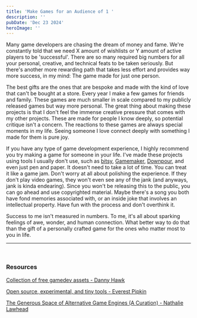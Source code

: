 ```yaml
---
title: 'Make Games for an Audience of 1 '
description: ''
pubDate: 'Dec 23 2024'
heroImage: ''
---
```


Many game developers are chasing the dream of money and fame. We're constantly told that we need X amount of wishlists or Y amount of active players to be 'successful'. There are so many required big numbers for all your personal, creative, and technical feats to be taken seriously. But there's another more rewarding path that takes less effort and provides way more success, in my mind: The game made for just one person.

The best gifts are the ones that are bespoke and made with the kind of love that can't be bought at a store. Every year I make a few games for friends and family. These games are much smaller in scale compared to my publicly released games but way more personal. The great thing about making these projects is that I don't feel the immense creative pressure that comes with my other projects. These are made for people I know deeply, so potential critique isn't a concern. The reactions to these games are always special moments in my life. Seeing someone I love connect deeply with something I made for them is pure joy.

If you have any type of game development experience, I highly recommend you try making a game for someone in your life. I've made these projects using tools I usually don't use, such as [bitsy](https://www.bitsy.org/), [Gamemaker](https://gamemaker.io/en), [Downpour](https://downpour.games/), and even just pen and paper. It doesn't need to take a lot of time. You can treat it like a game jam. Don't worry at all about polishing the experience. If they don't play video games, they won't even see any of the jank (and anyways, jank is kinda endearing). Since you won't be releasing this to the public, you can go ahead and use copyrighted material. Maybe there's a song you both have fond memories associated with, or an inside joke that involves an intellectual property. Have fun with the process and don't overthink it.

Success to me isn't measured in numbers. To me, it's all about sparking feelings of awe, wonder, and human connection. What better way to do that than the gift of a personally crafted game for the ones who matter most to you in life.

---
<br>
<h3>Resources</h3>

[Collection of free gamedev assets - Danny Hawk](https://hawkdanny.notion.site/Gamedev-Assets-5bfdfe8ab17545d5a3941e354485e35f)
<br>

[Open source, experimental, and tiny tools - Everest Pipkin](https://github.com/everestpipkin/tools-list?tab=readme-ov-file)
<br>

[The Generous Space of Alternative Game Engines (A Curation) - Nathalie Lawhead](https://www.nathalielawhead.com/candybox/the-generous-space-of-alternative-game-engines-a-curation)

